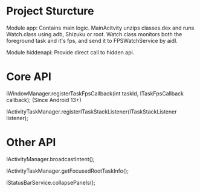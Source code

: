 # Project Sturcture
Module app: Contains main logic. MainAcitvity unzips classes.dex and runs Watch.class using adb, Shizuku or root. Watch.class monitors both the foreground task and it's fps, and send it to FPSWatchService by aidl.


Module hiddenapi: Provide direct call to hidden api.


# Core API
IWindowManager.registerTaskFpsCallback(int taskId, ITaskFpsCallback callback); (Since Android 13+)


IActivityTaskManager.registerITaskStackListener(ITaskStackListener listener);


# Other API
IActivityManager.broadcastIntent();


IActivityTaskManager.getFocusedRootTaskInfo();


IStatusBarService.collapsePanels();
